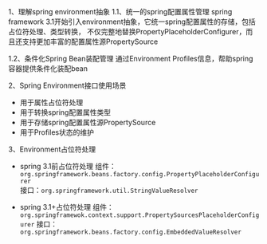 


1、理解spring environment抽象
1.1、统一的spring配置属性管理
spring framework 3.1开始引入environment抽象，它统一spring配置属性的存储，包括占位符处理、类型转换，
不仅完整地替换PropertyPlaceholderConfigurer，而且还支持更加丰富的配置属性源PropertySource

1.2、条件化Spring Bean装配管理
通过Environment Profiles信息，帮助spring容器提供条件化装配bean

2、Spring Environment接口使用场景
- 用于属性占位符处理
- 用于转换spring配置属性类型
- 用于存储spring配置属性源PropertySource
- 用于Profiles状态的维护


3、Environment占位符处理
- spring 3.1前占位符处理
组件：`org.springframework.beans.factory.config.PropertyPlaceholderConfigurer`   
接口：`org.springframework.util.StringValueResolver`
  
- spring 3.1+占位符处理
组件：`org.springframewok.context.support.PropertySourcesPlaceholderConfigurer`
接口：`org.springframework.beans.factory.config.EmbeddedValueResolver`